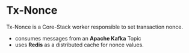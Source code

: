 # Tx-Nonce

Tx-Nonce is a Core-Stack worker responsible to set transaction nonce.
- consumes messages from an **Apache Kafka** Topic
- uses **Redis** as a distributed cache for nonce values.
